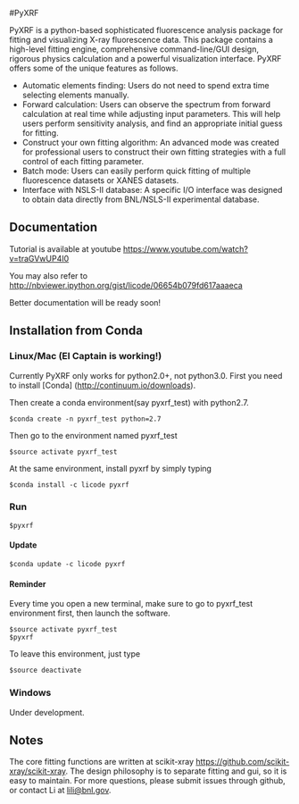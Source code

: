 #PyXRF

PyXRF is a python-based sophisticated fluorescence analysis package for fitting and visualizing X-ray fluorescence data. This package contains a high-level fitting engine, comprehensive command-line/GUI design, rigorous physics calculation and a powerful visualization interface. PyXRF offers some of the unique features as follows.
- Automatic elements finding: Users do not need to spend extra time selecting elements manually.
- Forward calculation: Users can observe the spectrum from forward calculation at real time while adjusting input parameters. This will help users perform sensitivity analysis, and find an appropriate initial guess for fitting.
- Construct your own fitting algorithm: An advanced mode was created for professional users to construct their own fitting strategies with a full control of each fitting parameter.
- Batch mode: Users can easily perform quick fitting of multiple fluorescence datasets or XANES datasets.
- Interface with NSLS-II database: A specific I/O interface was designed to obtain data directly from BNL/NSLS-II experimental database.


## Documentation

Tutorial is available at youtube https://www.youtube.com/watch?v=traGVwUP4I0  

You may also refer to http://nbviewer.ipython.org/gist/licode/06654b079fd617aaaeca

Better documentation will be ready soon!


## Installation from Conda

### Linux/Mac (EI Captain is working!)
Currently PyXRF only works for python2.0+, not python3.0.
First you need to install [Conda] (http://continuum.io/downloads).

Then create a conda environment(say pyxrf_test) with python2.7.
```
$conda create -n pyxrf_test python=2.7
```
Then go to the environment named pyxrf_test
```
$source activate pyxrf_test
```
At the same environment, install pyxrf by simply typing
```
$conda install -c licode pyxrf
```

### Run
```
$pyxrf
```

#### Update
```
$conda update -c licode pyxrf
```

#### Reminder
Every time you open a new terminal, make sure to go to pyxrf_test environment first, then launch the software.
```
$source activate pyxrf_test
$pyxrf
```
To leave this environment, just type
```
$source deactivate
```


### Windows
Under development.


## Notes

The core fitting functions are written at scikit-xray https://github.com/scikit-xray/scikit-xray.
The design philosophy is to separate fitting and gui, so it is easy to maintain.
For more questions, please submit issues through github, or contact Li at lili@bnl.gov.
